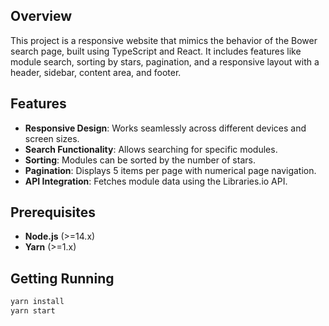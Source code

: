## Overview

This project is a responsive website that mimics the behavior of the Bower search page, built using TypeScript and React. It includes features like module search, sorting by stars, pagination, and a responsive layout with a header, sidebar, content area, and footer.

## Features

- **Responsive Design**: Works seamlessly across different devices and screen sizes.
- **Search Functionality**: Allows searching for specific modules.
- **Sorting**: Modules can be sorted by the number of stars.
- **Pagination**: Displays 5 items per page with numerical page navigation.
- **API Integration**: Fetches module data using the Libraries.io API.

## Prerequisites

- **Node.js** (>=14.x)
- **Yarn** (>=1.x)

## Getting Running

```bash
yarn install
yarn start
```
